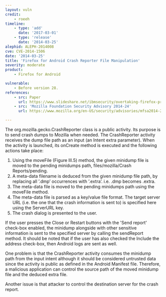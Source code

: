 ```yaml
---
layout: vuln
credit: 
    - roeeh
timeline:
    - type: 'add'
      date: '2017-03-01'
    - type: 'release'
      date: '2014-03-25' 
alephid: ALEPH-2014008
cve: CVE-2014-1506
date: '2014-03-25'
title: 'Firefox for Android Crash Reporter File Manipulation'
severity: moderate
product:
    - Firefox for Android

vulnerable: 
    - Before version 28.    
references:
    - src: Paper
      url: https://www.slideshare.net/ibmsecurity/overtaking-firefox-profiles-vulnerabilities-in-firefox-for-android
    - src: 'Mozilla Foundation Security Advisory 2014-24'
      url: https://www.mozilla.org/en-US/security/advisories/mfsa2014-24/

---
```

The org.mozilla.gecko.CrashReporter class is a public activity. Its purpose is to send crash dumps to Mozilla when needed. The CrashReporter activity receives the dump file path as an input (an Intent extra parameter). When the activity is launched, its onCreate method is executed and the following actions take place: 

1. Using the moveFile (Figure III.5) method, the given minidump file is moved to the pending
minidumps path, files/mozilla/Crash Reports/pending. 
2. A meta-data filename is deduced from the given minidump file path, by replacing all ’.dmp’ occurrences with ’.extra’. i.e. <filename>.dmp becomes <filename>.extra.
3. The meta-data file is moved to the pending minidumps path using the moveFile method.
4. The meta-data file is parsed as a key/value file format. The target server URL (i.e. the one that the crash information is sent to) is specified here using the ServerURL key.
5. The crash dialog is presented to the user.

If the user presses the Close or Restart buttons with the 'Send report' check-box enabled, the minidump alongside with other sensitive information is sent to the specified server by calling the sendReport method. It should be noted that if the user has also checked the Include the address check-box, then Android logs are sent as well. 

One problem is that the CrashReporter activity consumes the minidump path from the input intent although it should be considered untrusted data since the activity is public as defined in the Android Manifest file. Therefore, a malicious
application can control the source path of the moved minidump file and the deduced extra file.

Another issue is that attacker to control the destination server for the crash report.
